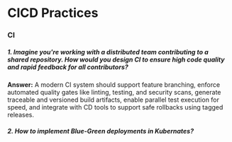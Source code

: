 
# CICD Practices
### CI 
##### 1. Imagine you're working with a distributed team contributing to a shared repository. How would you design CI to ensure high code quality and rapid feedback for all contributors?
**Answer:**  A modern CI system should support feature branching, enforce automated quality gates like linting, testing, and security scans, generate traceable and versioned build artifacts, enable parallel test execution for speed, and integrate with CD tools to support safe rollbacks using tagged releases.
##### 2. How to implement Blue-Green deployments in Kubernates?
